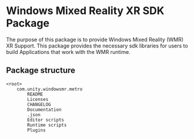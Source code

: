 # Windows Mixed Reality XR SDK Package

The purpose of this package is to provide Windows Mixed Reality (WMR) XR Support. This package provides the necessary sdk libraries for users to build Applications that work with the WMR runtime.

## Package structure

```
<root>
	com.unity.windowsmr.metro
		README
		Licenses
		CHANGELOG
		Documentation
		.json
		Editor scripts
		Runtime scripts
		Plugins
```
